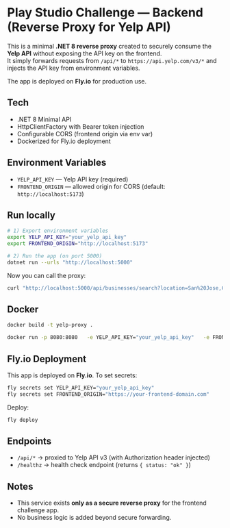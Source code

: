 # Play Studio Challenge — Backend (Reverse Proxy for Yelp API)

This is a minimal **.NET 8 reverse proxy** created to securely consume the **Yelp API** without exposing the API key on the frontend.  
It simply forwards requests from `/api/*` to `https://api.yelp.com/v3/*` and injects the API key from environment variables.

The app is deployed on **Fly.io** for production use.

## Tech

- .NET 8 Minimal API
- HttpClientFactory with Bearer token injection
- Configurable CORS (frontend origin via env var)
- Dockerized for Fly.io deployment

## Environment Variables

- `YELP_API_KEY` — Yelp API key (required)
- `FRONTEND_ORIGIN` — allowed origin for CORS (default: `http://localhost:5173`)

## Run locally

```bash
# 1) Export environment variables
export YELP_API_KEY="your_yelp_api_key"
export FRONTEND_ORIGIN="http://localhost:5173"

# 2) Run the app (on port 5000)
dotnet run --urls "http://localhost:5000"
```

Now you can call the proxy:

```bash
curl "http://localhost:5000/api/businesses/search?location=San%20Jose,CA&term=restaurants"
```

## Docker

```bash
docker build -t yelp-proxy .

docker run -p 8080:8080   -e YELP_API_KEY="your_yelp_api_key"   -e FRONTEND_ORIGIN="http://localhost:5173"   yelp-proxy
```

## Fly.io Deployment

This app is deployed on **Fly.io**. To set secrets:

```bash
fly secrets set YELP_API_KEY="your_yelp_api_key"
fly secrets set FRONTEND_ORIGIN="https://your-frontend-domain.com"
```

Deploy:

```bash
fly deploy
```

## Endpoints

- `/api/*` → proxied to Yelp API v3 (with Authorization header injected)
- `/healthz` → health check endpoint (returns `{ status: "ok" }`)

## Notes

- This service exists **only as a secure reverse proxy** for the frontend challenge app.
- No business logic is added beyond secure forwarding.
